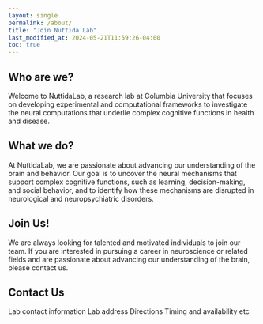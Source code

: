 ```yaml
---
layout: single
permalink: /about/
title: "Join Nuttida Lab"
last_modified_at: 2024-05-21T11:59:26-04:00
toc: true
---
```


## Who are we?

Welcome to NuttidaLab, a research lab at Columbia University that focuses on developing experimental and computational frameworks to investigate the neural computations that underlie complex cognitive functions in health and disease.

## What we do?

At NuttidaLab, we are passionate about advancing our understanding of the brain and behavior. Our goal is to uncover the neural mechanisms that support complex cognitive functions, such as learning, decision-making, and social behavior, and to identify how these mechanisms are disrupted in neurological and neuropsychiatric disorders.

## Join Us!

We are always looking for talented and motivated individuals to join our team. If you are interested in pursuing a career in neuroscience or related fields and are passionate about advancing our understanding of the brain, please contact us.

## Contact Us

Lab contact information
Lab address
Directions
Timing and availability
etc